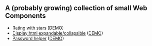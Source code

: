 ## A (probably growing) collection of small Web Components

- [Rating with stars](https://github.com/KooiInc/es-web-components/tree/main/StarRating)
   ([DEMO](https://kooiinc.github.io/es-web-components/StarRating/Demo/))
- [Display html expandable/collapsible](https://github.com/KooiInc/es-web-components/tree/main/ExpandableText)
   ([DEMO](https://kooiinc.github.io/es-web-components/ExpandableText/Demo/))
- [Password helper](https://github.com/KooiInc/es-web-components/tree/main/ExpandableText)
    ([DEMO](https://kooiinc.github.io/es-web-components/PasswordHelper/Demo/))